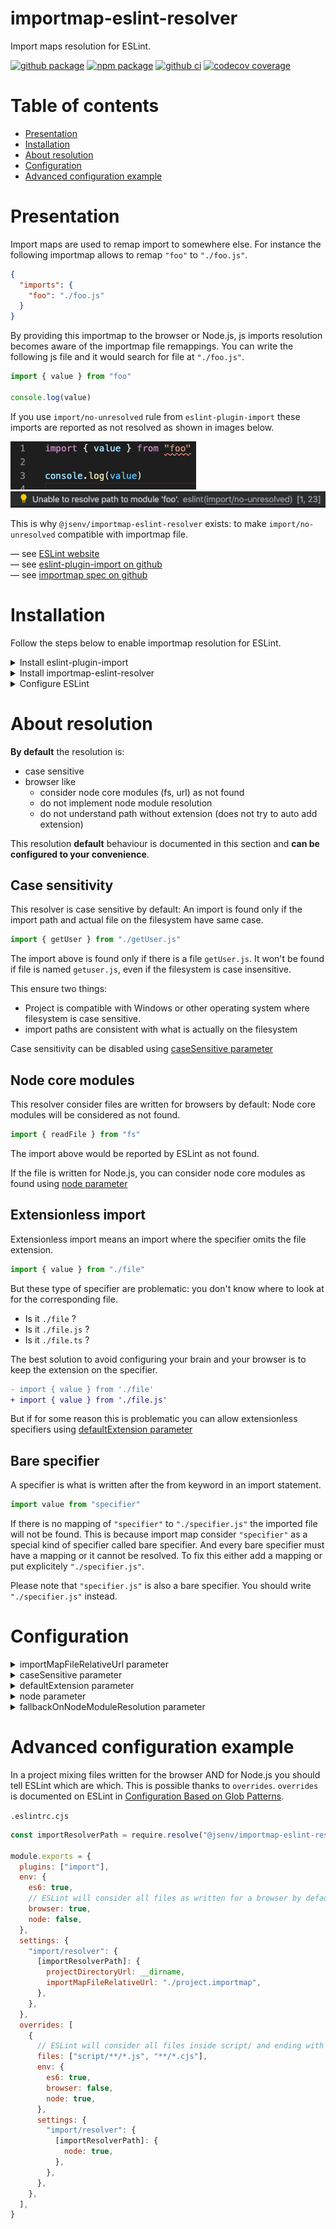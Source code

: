 # importmap-eslint-resolver

Import maps resolution for ESLint.

[![github package](https://img.shields.io/github/package-json/v/jsenv/jsenv-importmap-eslint-resolver.svg?logo=github&label=package)](https://github.com/jsenv/jsenv-importmap-eslint-resolver/packages)
[![npm package](https://img.shields.io/npm/v/@jsenv/importmap-eslint-resolver.svg?logo=npm&label=package)](https://www.npmjs.com/package/@jsenv/importmap-eslint-resolver)
[![github ci](https://github.com/jsenv/jsenv-importmap-eslint-resolver/workflows/ci/badge.svg)](https://github.com/jsenv/jsenv-importmap-eslint-resolver/actions?workflow=ci)
[![codecov coverage](https://codecov.io/gh/jsenv/jsenv-importmap-eslint-resolver/branch/master/graph/badge.svg)](https://codecov.io/gh/jsenv/jsenv-importmap-eslint-resolver)

# Table of contents

- [Presentation](#Presentation)
- [Installation](#installation)
- [About resolution](#About-resolution)
- [Configuration](#Configuration)
- [Advanced configuration example](#Advanced-configuration-example)

# Presentation

Import maps are used to remap import to somewhere else. For instance the following importmap allows to remap `"foo"` to `"./foo.js"`.

```json
{
  "imports": {
    "foo": "./foo.js"
  }
}
```

By providing this importmap to the browser or Node.js, js imports resolution becomes aware of the importmap file remappings. You can write the following js file and it would search for file at `"./foo.js"`.

```js
import { value } from "foo"

console.log(value)
```

If you use `import/no-unresolved` rule from `eslint-plugin-import` these imports are reported as not resolved as shown in images below.

![screenshot import not resolved in vscode](./docs/vscode-import-not-resolved.png)</br >
![screenshot eslint error in vscode](./docs/eslint-error-in-vscode.png)

This is why `@jsenv/importmap-eslint-resolver` exists: to make `import/no-unresolved` compatible with importmap file.

— see [ESLint website](https://eslint.org)<br />
— see [eslint-plugin-import on github](https://github.com/benmosher/eslint-plugin-import)<br />
— see [importmap spec on github](https://github.com/WICG/import-maps)<br />

# Installation

Follow the steps below to enable importmap resolution for ESLint.

<details>
  <summary>Install eslint-plugin-import</summary>

> If you already use this ESLint plugin you can skip this step.

```console
npm install --save-dev eslint-plugin-import
```

</details>

<details>
  <summary>Install importmap-eslint-resolver</summary>

```console
npm install --save-dev @jsenv/importmap-eslint-resolver
```

</details>

<details>
  <summary>Configure ESLint</summary>

Your ESLint config must:

- enable `eslint-plugin-import` in `plugins`
- configure `eslint-plugin-import` to use `@jsenv/importmap-eslint-resolver` as resolver
- configure `projectDirectoryUrl` and `importMapFileRelativeUrl`

Your minimal `.eslintrc.cjs` file looks like this:

```js
module.exports = {
  plugins: ["import"],
  settings: {
    "import/resolver": {
      [require.resolve("@jsenv/importmap-eslint-resolver")]: {
        projectDirectoryUrl: __dirname,
        importMapFileRelativeUrl: "./project.importmap",
      },
    },
  },
}
```

</details>

# About resolution

**By default** the resolution is:

- case sensitive
- browser like
  - consider node core modules (fs, url) as not found
  - do not implement node module resolution
  - do not understand path without extension (does not try to auto add extension)

This resolution **default** behaviour is documented in this section and **can be configured to your convenience**.

## Case sensitivity

This resolver is case sensitive by default: An import is found only if the import path and actual file on the filesystem have same case.

```js
import { getUser } from "./getUser.js"
```

The import above is found only if there is a file `getUser.js`. It won't be found if file is named `getuser.js`, even if the filesystem is case insensitive.

This ensure two things:

- Project is compatible with Windows or other operating system where filesystem is case sensitive.
- import paths are consistent with what is actually on the filesystem

Case sensitivity can be disabled using [caseSensitive parameter](#Configuration)

## Node core modules

This resolver consider files are written for browsers by default: Node core modules will be considered as not found.

```js
import { readFile } from "fs"
```

The import above would be reported by ESLint as not found.

If the file is written for Node.js, you can consider node core modules as found using [node parameter](#Configuration)

## Extensionless import

Extensionless import means an import where the specifier omits the file extension.

```js
import { value } from "./file"
```

But these type of specifier are problematic: you don't know where to look at for the corresponding file.

- Is it `./file` ?
- Is it `./file.js` ?
- Is it `./file.ts` ?

The best solution to avoid configuring your brain and your browser is to keep the extension on the specifier.

```diff
- import { value } from './file'
+ import { value } from './file.js'
```

But if for some reason this is problematic you can allow extensionless specifiers using [defaultExtension parameter](#Configuration)

## Bare specifier

A specifier is what is written after the from keyword in an import statement.

```js
import value from "specifier"
```

If there is no mapping of `"specifier"` to `"./specifier.js"` the imported file will not be found.
This is because import map consider `"specifier"` as a special kind of specifier called bare specifier.
And every bare specifier must have a mapping or it cannot be resolved.
To fix this either add a mapping or put explicitely `"./specifier.js"`.

Please note that `"specifier.js"` is also a bare specifier. You should write `"./specifier.js"` instead.

# Configuration

<details>
  <summary>importMapFileRelativeUrl parameter</summary>

`importMapFileRelativeUrl` parameter is a string leading to an importmap file. This parameter is optional and `undefined` by default.

```js
module.exports = {
  plugins: ["import"],
  settings: {
    "import/resolver": {
      [require.resolve("@jsenv/importmap-eslint-resolver")]: {
        projectDirectoryUrl: __dirname,
        importMapFileRelativeUrl: "./project.importmap",
      },
    },
  },
}
```

</details>

<details>
  <summary>caseSensitive parameter</summary>

`caseSensitive` parameter is a boolean indicating if the file path will be case sensitive. This parameter is optional and enabled by default. See [Case sensitivity](#Case-sensitivity).

```js
module.exports = {
  plugins: ["import"],
  settings: {
    "import/resolver": {
      [require.resolve("@jsenv/importmap-eslint-resolver")]: {
        projectDirectoryUrl: __dirname,
        importMapFileRelativeUrl: "./project.importmap",
        caseSensitive: false,
      },
    },
  },
}
```

</details>

<details>
  <summary>defaultExtension parameter</summary>

`defaultExtension` parameter is a boolean indicating if a default extension will be automatically added to import without file extension. This parameter is optional and disabled by default. See [Extensionless import](#Extensionless-import)

When enabled the following import

```js
import { value } from "./file"
```

Will search for a file with an extension. The extension is "inherited" from the file where the import is written:

If written in `whatever.js`, searches at `file.js`.<br />
If written in `whatever.ts`, searches at `file.ts`.

</details>

<details>
  <summary>node parameter</summary>

`node` parameter is a boolean indicating if the file are written for Node.js. This parameter is optional and disabled by default. See [Node core modules](#Node-core-modules)

When enabled node core modules (path, fs, url, etc) will be considered as found.
When disabled `fallbackOnNodeModuleResolution` parameter is ignored.

```js
module.exports = {
  plugins: ["import"],
  settings: {
    "import/resolver": {
      [require.resolve("@jsenv/importmap-eslint-resolver")]: {
        projectDirectoryUrl: __dirname,
        importMapFileRelativeUrl: "./project.importmap",
        node: true,
      },
    },
  },
}
```

</details>

<details>
  <summary>fallbackOnNodeModuleResolution parameter</summary>

`fallbackOnNodeModuleResolution` parameter is a boolean indicating if import resolution will try node module resolution as fallback when importmap found nothing. This parameter is optional and disabled by default.

When enabled node module resolution is applied

```js
module.exports = {
  plugins: ["import"],
  settings: {
    "import/resolver": {
      [require.resolve("@jsenv/importmap-eslint-resolver")]: {
        projectDirectoryUrl: __dirname,
        importMapFileRelativeUrl: "./project.importmap",
        node: true,
        fallbackOnNodeModuleResolution: true,
      },
    },
  },
}
```

</details>

# Advanced configuration example

In a project mixing files written for the browser AND for Node.js you should tell ESLint which are which. This is possible thanks to `overrides`. `overrides` is documented on ESLint in [Configuration Based on Glob Patterns](https://eslint.org/docs/user-guide/configuring/configuration-files#configuration-based-on-glob-patterns).

`.eslintrc.cjs`

```js
const importResolverPath = require.resolve("@jsenv/importmap-eslint-resolver")

module.exports = {
  plugins: ["import"],
  env: {
    es6: true,
    // ESLint will consider all files as written for a browser by default
    browser: true,
    node: false,
  },
  settings: {
    "import/resolver": {
      [importResolverPath]: {
        projectDirectoryUrl: __dirname,
        importMapFileRelativeUrl: "./project.importmap",
      },
    },
  },
  overrides: [
    {
      // ESLint will consider all files inside script/ and ending with .cjs as written for Node.js
      files: ["script/**/*.js", "**/*.cjs"],
      env: {
        es6: true,
        browser: false,
        node: true,
      },
      settings: {
        "import/resolver": {
          [importResolverPath]: {
            node: true,
          },
        },
      },
    },
  ],
}
```
